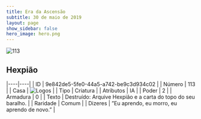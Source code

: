 ```yaml
---
title: Era da Ascensão
subtitle: 30 de maio de 2019
layout: page
show_sidebar: false
hero_image: hero.png
---
```


![113](https://cdn.keyforgegame.com/media/card_front/pt/435_113_QM8P9PRMC27Q_pt.png)

## Hexpião

|----|----|
| ID | 9e842de5-5fe0-44a5-a742-be9c3d934c02 |
| Número | 113 |
| Casa | ![Logos](https://archonarcana.com/images/thumb/c/ce/Logos.png/22px-Logos.png "Logos") |
| Tipo | Criatura |
| Atributos | IA |
| Poder | 2 |
| Armadura | 0 |
| Texto | Destruído: Arquive Hexpião e a carta do topo do seu baralho. |
| Raridade | Comum |
| Dizeres | ”Eu aprendo, eu morro, eu aprendo de novo.” |
